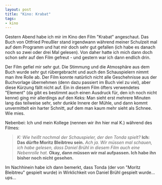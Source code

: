 ```yaml
--- 
layout: post
title: "Kino: Krabat"
tags: 
- kino
---
```

Gestern Abend habe ich mir im Kino den Film "Krabat" angeschaut. Das Buch von Ottfried Preußler stand irgendwann während meiner Schulzeit mal auf dem Programm und hat mir doch sehr gut gefallen (ich habe es danach noch so zwei oder drei Mal gelesen). Von daher hatte ich mich dann doch schon sehr auf den Film gefreut - und gestern war ich dann endlich drin.

Der Film gefiel mir sehr gut. Die Stimmung und die Atmosphäre aus dem Buch wurde sehr gut rübergebracht und auch den Schauspielern nimmt man ihre Rolle ab. Der Film konnte natürlich nicht alle Geschehnisse aus der Buchvorlage übernehmen (denn dazu passiert im Buch viel zu viel), aber diese Kürzung fällt nicht auf. Ein in diesem Film öfters verwendetes "Element" (da gibt es bestimmt auch einen Ausdruck für, den ich noch nicht kenne) ging mir allerdings auf den Keks: Man sieht erst mehrere Minuten lang das teilweise sehr, sehr dunkle Innere der Mühle, und dann kommt unvermittelt ein harter Schnitt, auf dem man kaum mehr sieht als Schnee. Wie mies.

Nebenbei: Ich und mein Kollege (nennen wir ihn hier mal K.) während des Filmes:
<blockquote><em>K: Wie heißt nochmal der Schauspieler, der den Tonda spielt?</em>
<strong>Ich: Das dürfte Moritz Bleibtreu sein.</strong>
<em>Ach ja. Wir müssen mal schauen, ich habe gelesen, dass Daniel Brühl in diesem Film auch eine Nebenrolle hat.</em>
<strong>Okay, dann müssen wir mal aufpassen. Ich habe ihn bisher noch nicht gesehen.</strong></blockquote>

Im Nachhinein habe ich dann bemerkt, dass Tonda (der von "Moritz Bleibtreu" gespielt wurde) in Wirklichkeit von Daniel Brühl gespielt wurde... ups...
